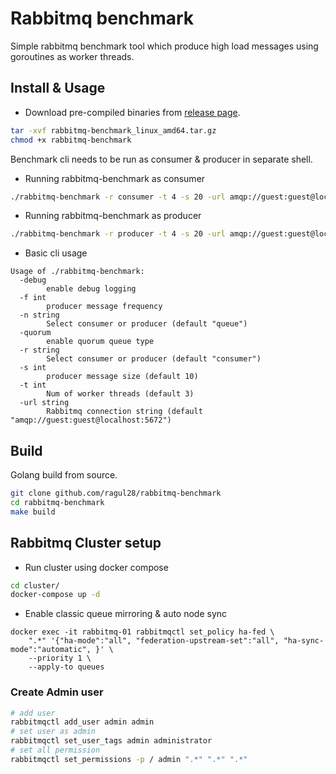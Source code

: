 # Rabbitmq benchmark

Simple rabbitmq benchmark tool which produce high load messages using goroutines as worker threads.  

## Install & Usage 

* Download pre-compiled binaries from [release page](https://github.com/ragul28/rabbitmq-benchmark/releases).
```sh
tar -xvf rabbitmq-benchmark_linux_amd64.tar.gz
chmod +x rabbitmq-benchmark
```

Benchmark cli needs to be run as consumer & producer in separate shell.

* Running rabbitmq-benchmark as consumer
```sh
./rabbitmq-benchmark -r consumer -t 4 -s 20 -url amqp://guest:guest@localhost:5672
```

* Running rabbitmq-benchmark as producer
```sh
./rabbitmq-benchmark -r producer -t 4 -s 20 -url amqp://guest:guest@localhost:5672
```

* Basic cli usage
```
Usage of ./rabbitmq-benchmark:
  -debug
        enable debug logging
  -f int
        producer message frequency
  -n string
        Select consumer or producer (default "queue")
  -quorum
        enable quorum queue type
  -r string
        Select consumer or producer (default "consumer")
  -s int
        producer message size (default 10)
  -t int
        Num of worker threads (default 3)
  -url string
        Rabbitmq connection string (default "amqp://guest:guest@localhost:5672")
```

## Build

Golang build from source.
```sh
git clone github.com/ragul28/rabbitmq-benchmark
cd rabbitmq-benchmark
make build
```

## Rabbitmq Cluster setup

* Run cluster using docker compose
```bash
cd cluster/
docker-compose up -d
```

* Enable classic queue mirroring & auto node sync
```
docker exec -it rabbitmq-01 rabbitmqctl set_policy ha-fed \
    ".*" '{"ha-mode":"all", "federation-upstream-set":"all", "ha-sync-mode":"automatic", }' \
    --priority 1 \
    --apply-to queues
```

### Create Admin user
```bash
# add user
rabbitmqctl add_user admin admin
# set user as admin
rabbitmqctl set_user_tags admin administrator
# set all permission
rabbitmqctl set_permissions -p / admin ".*" ".*" ".*"
```

